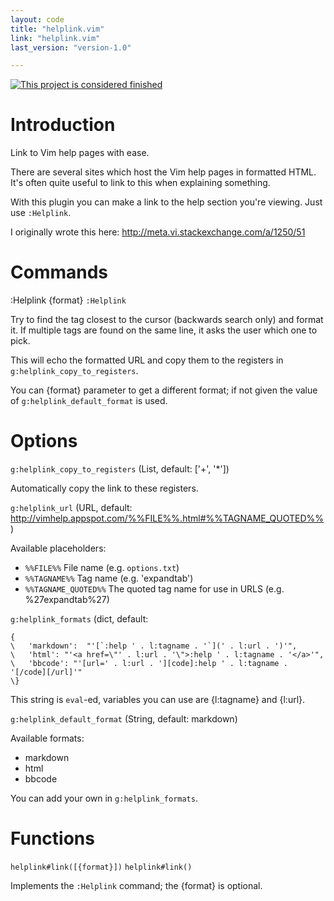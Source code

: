 ```yaml
---
layout: code
title: "helplink.vim"
link: "helplink.vim"
last_version: "version-1.0"

---
```


[![This project is considered finished](https://img.shields.io/badge/Status-finished-green.svg)](https://arp242.net/status/finished)

Introduction
============
Link to Vim help pages with ease.

There are several sites which host the Vim help pages in formatted HTML. It's
often quite useful to link to this when explaining something.

With this plugin you can make a link to the help section you're viewing. Just
use `:Helplink`.

I originally wrote this here:
http://meta.vi.stackexchange.com/a/1250/51

Commands
========
:Helplink {format}                                                 `:Helplink`

Try to find the tag closest to the cursor (backwards search only) and
format it. If multiple tags are found on the same line, it asks the
user which one to pick.

This will echo the formatted URL and copy them to the registers in
`g:helplink_copy_to_registers`.

You can {format} parameter to get a different format; if not given the
value of `g:helplink_default_format` is used.

Options
=======
`g:helplink_copy_to_registers`                      (List, default: ['+', '\*'])

Automatically copy the link to these registers.

`g:helplink_url`                                 (URL, default:
http://vimhelp.appspot.com/%%FILE%%.html#%%TAGNAME_QUOTED%%)

Available placeholders:
- `%%FILE%%`            File name (e.g. `options.txt`)
- `%%TAGNAME%%`         Tag name (e.g. 'expandtab')
- `%%TAGNAME_QUOTED%%`  The quoted tag name for use in URLS (e.g. %27expandtab%27)

`g:helplink_formats`                                        (dict, default:

    {
    \	'markdown':  "'[`:help ' . l:tagname . '`](' . l:url . ')'",
    \	'html': "'<a href=\"' . l:url . '\">:help ' . l:tagname . '</a>'",
    \	'bbcode': "'[url=' . l:url . '][code]:help ' . l:tagname . '[/code][/url]'"
    \}

This string is `eval`-ed, variables you can use are {l:tagname} and
{l:url}.

`g:helplink_default_format`                         (String, default: markdown)

Available formats:
- markdown
- html
- bbcode

You can add your own in `g:helplink_formats`.

Functions
=========
`helplink#link([{format}])`                                    `helplink#link()`

Implements the `:Helplink` command; the {format} is optional.
